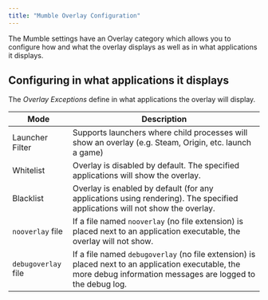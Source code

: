 ```yaml
---
title: "Mumble Overlay Configuration"
---
```

The Mumble settings have an Overlay category which allows you to configure how and what the overlay displays as well as in what applications it displays.

## Configuring in what applications it displays

The *Overlay Exceptions* define in what applications the overlay will display.

| Mode            | Description |
| --------------- | ----------- |
| Launcher Filter | Supports launchers where child processes will show an overlay (e.g. Steam, Origin, etc. launch a game) |
| Whitelist       | Overlay is disabled by default. The specified applications will show the overlay. |
| Blacklist       | Overlay is enabled by default (for any applications using rendering). The specified applications will not show the overlay. |
| `nooverlay` file | If a file named `nooverlay` (no file extension) is placed next to an application executable, the overlay will not show. |
| `debugoverlay` file | If a file named `debugoverlay` (no file extension) is placed next to an application executable, the more debug information messages are logged to the debug log. |
